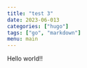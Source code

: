 ```yaml
---
title: "test 3"
date: 2023-06-013
categories: ["hugo"]
tags: ["go", "markdown"]
menu: main
---
```


Hello world!!

